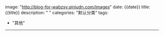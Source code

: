 image: "http://blog-for-wabzsy.qiniudn.com/images"
date: {{date}}
title: {{title}}
description: " "
categories: "默认分类"
tags: 
  - "其他"
---


